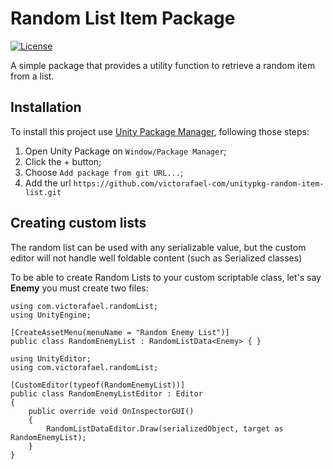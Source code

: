 # Random List Item Package

[![License](https://img.shields.io/badge/license-MIT-blue.svg)](https://github.com/your-username/your-repo/blob/main/LICENSE)

A simple package that provides a utility function to retrieve a random item from a list.

## Installation

To install this project use [Unity Package Manager](https://docs.unity3d.com/Manual/upm-ui.html), following those steps:

1. Open Unity Package on `Window/Package Manager`;
2. Click the + button;
3. Choose `Add package from git URL...`;
4. Add the url `https://github.com/victorafael-com/unitypkg-random-item-list.git`

## Creating custom lists

The random list can be used with any serializable value, but the custom editor will not handle well foldable content (such as Serialized classes)

To be able to create Random Lists to your custom scriptable class, let's say **Enemy** you must create two files:

```cpp, RandomEnemyList.cs
using com.victorafael.randomList;
using UnityEngine;

[CreateAssetMenu(menuName = "Random Enemy List")]
public class RandomEnemyList : RandomListData<Enemy> { }
```

```cpp, Editor/RandomEnemyListEditor.cs
using UnityEditor;
using com.victorafael.randomList;

[CustomEditor(typeof(RandomEnemyList))]
public class RandomEnemyListEditor : Editor
{
    public override void OnInspectorGUI()
    {
        RandomListDataEditor.Draw(serializedObject, target as RandomEnemyList);
    }
}
```
